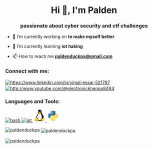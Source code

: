 
<h1 align="center">Hi 👋, I'm Palden</h1>
<h3 align="center">passionate about cyber security and ctf challenges</h3>

- 🔭 I’m currently working on **to make myself better**

- 🌱 I’m currently learning **iot haking**

- 📫 How to reach me **paldenduckpa@gmail.com**

<h3 align="left">Connect with me:</h3>
<p align="left">
<a href="https://linkedin.com/in/https://www.linkedin.com/in/vimal-essai-521787" target="blank"><img align="center" src="https://raw.githubusercontent.com/rahuldkjain/github-profile-readme-generator/master/src/images/icons/Social/linked-in-alt.svg" alt="https://www.linkedin.com/in/vimal-essai-521787" height="30" width="40" /></a>
<a href="https://www.youtube.com/c/http://www.youtube.com/@electronickhenpo8484" target="blank"><img align="center" src="https://raw.githubusercontent.com/rahuldkjain/github-profile-readme-generator/master/src/images/icons/Social/youtube.svg" alt="http://www.youtube.com/@electronickhenpo8484" height="30" width="40" /></a>
</p>

<h3 align="left">Languages and Tools:</h3>
<p align="left"> <a href="https://www.gnu.org/software/bash/" target="_blank" rel="noreferrer"> <img src="https://www.vectorlogo.zone/logos/gnu_bash/gnu_bash-icon.svg" alt="bash" width="40" height="40"/> </a> <a href="https://git-scm.com/" target="_blank" rel="noreferrer"> <img src="https://www.vectorlogo.zone/logos/git-scm/git-scm-icon.svg" alt="git" width="40" height="40"/> </a> <a href="https://www.linux.org/" target="_blank" rel="noreferrer"> <img src="https://raw.githubusercontent.com/devicons/devicon/master/icons/linux/linux-original.svg" alt="linux" width="40" height="40"/> </a> <a href="https://www.python.org" target="_blank" rel="noreferrer"> <img src="https://raw.githubusercontent.com/devicons/devicon/master/icons/python/python-original.svg" alt="python" width="40" height="40"/> </a> </p>

<p><img align="left" src="https://github-readme-stats.vercel.app/api/top-langs?username=paldenduckpa&show_icons=true&locale=en&layout=compact" alt="paldenduckpa" /></p>

<p>&nbsp;<img align="center" src="https://github-readme-stats.vercel.app/api?username=paldenduckpa&show_icons=true&locale=en" alt="paldenduckpa" /></p>

<p><img align="center" src="https://github-readme-streak-stats.herokuapp.com/?user=paldenduckpa&" alt="paldenduckpa" /></p>
<!--
**PaldenDuckpa/PaldenDuckpa** is a ✨ _special_ ✨ repository because its `README.md` (this file) appears on your GitHub profile.

Here are some ideas to get you started:

- 🔭 I’m currently working on ...
- 🌱 I’m currently learning ...
- 👯 I’m looking to collaborate on ...
- 🤔 I’m looking for help with ...
- 💬 Ask me about ...
- 📫 How to reach me: ...
- 😄 Pronouns: ...
- ⚡ Fun fact: ...
-->
